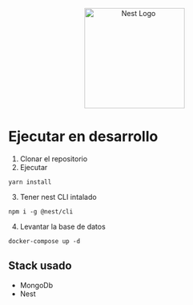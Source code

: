 <p align="center">
  <a href="http://nestjs.com/" target="blank"><img src="https://nestjs.com/img/logo-small.svg" width="200" alt="Nest Logo" /></a>
</p>

# Ejecutar en desarrollo

1. Clonar el repositorio
2. Ejecutar
```
yarn install
```
3. Tener nest CLI intalado
```
npm i -g @nest/cli
```
4. Levantar la base de datos
```
docker-compose up -d
```


## Stack usado
* MongoDb
* Nest